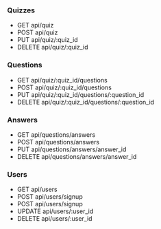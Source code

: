 ### Quizzes

* GET     api/quiz
* POST    api/quiz
* PUT     api/quiz/:quiz_id
* DELETE  api/quiz/:quiz_id

### Questions

* GET     api/quiz/:quiz_id/questions
* POST    api/quiz/:quiz_id/questions
* PUT     api/quiz/:quiz_id/questions/:question_id
* DELETE  api/quiz/:quiz_id/questions/:question_id

### Answers

* GET     api/questions/answers
* POST    api/questions/answers
* PUT     api/questions/answers/answer_id
* DELETE  api/questions/answers/answer_id

### Users

* GET     api/users
* POST    api/users/signup
* POST    api/users/signup
* UPDATE  api/users/:user_id
* DELETE  api/users/:user_id